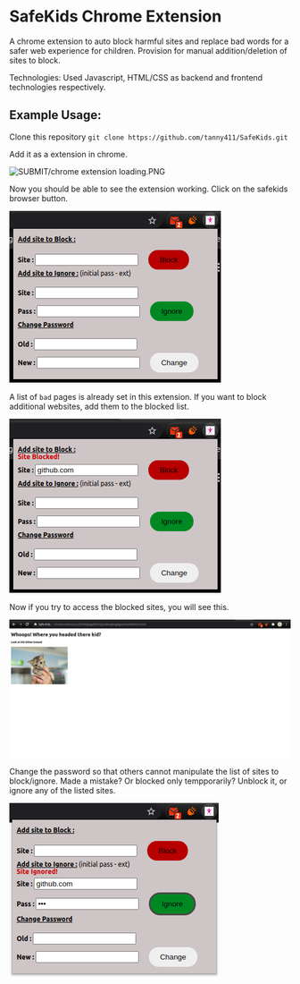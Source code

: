 # SafeKids Chrome Extension

A chrome extension to auto block harmful sites and replace bad words for a safer web experience for children. Provision for manual addition/deletion of sites to block. 

Technologies: Used Javascript, HTML/CSS as backend and frontend technologies respectively.

## Example Usage:

Clone this repository `git clone https://github.com/tanny411/SafeKids.git`

Add it as a extension in chrome.

![SUBMIT/chrome extension loading.PNG]()

Now you should be able to see the extension working. Click on the safekids browser button.

![images/1.png](images/1.png)

A list of `bad` pages is already set in this extension. If you want to block additional websites, add them to the blocked list.

![images/2.png](images/2.png)

Now if you try to access the blocked sites, you will see this.

![images/3.png](images/3.png)

Change the password so that others cannot manipulate the list of sites to block/ignore. Made a mistake? Or blocked only tempporarily? Unblock it, or ignore any of the listed sites.

![images/4.png](images/4.png)

